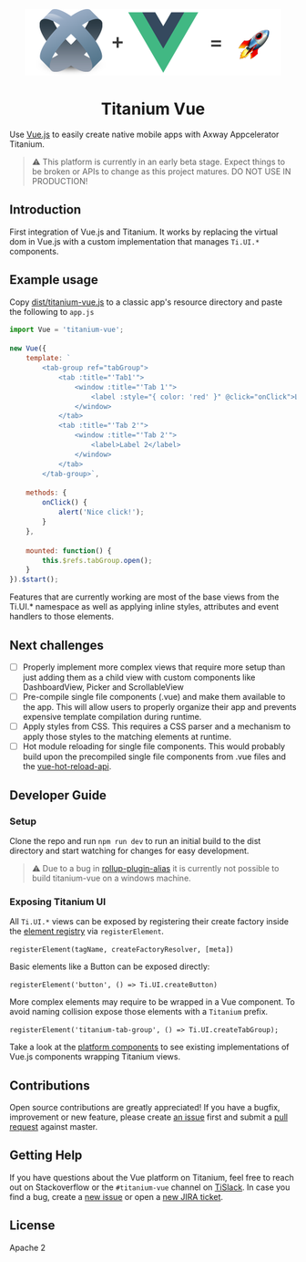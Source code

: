<p align="center"><img width="450" src="./assets/titanium-vue.png" /></p>

<h1 align="center">Titanium Vue</h1>

Use [Vue.js](https://vuejs.org/) to easily create native mobile apps with Axway Appcelerator Titanium.

> ⚠️ This platform is currently in an early beta stage. Expect things to be broken or APIs to change as this project matures. DO NOT USE IN PRODUCTION!

## Introduction

First integration of Vue.js and Titanium. It works by replacing the virtual dom in Vue.js with a custom implementation that manages `Ti.UI.*` components.

## Example usage

Copy [dist/titanium-vue.js](dist/titanium-vue.js) to a classic app's resource directory and paste the following to `app.js`

```javascript
import Vue = 'titanium-vue';

new Vue({
	template: `
		<tab-group ref="tabGroup">
			<tab :title="'Tab1'">
				<window :title="'Tab 1'">
					<label :style="{ color: 'red' }" @click="onClick">Label 1</label>
				</window>
			</tab>
			<tab :title="'Tab 2'">
				<window :title="'Tab 2'">
					<label>Label 2</label>
				</window>
			</tab>
		</tab-group>`,

	methods: {
		onClick() {
			alert('Nice click!');
		}
	},

	mounted: function() {
		this.$refs.tabGroup.open();
	}
}).$start();

```

Features that are currently working are most of the base views from the Ti.UI.* namespace as well as applying inline styles, attributes and event handlers to those elements.

## Next challenges

- [ ] Properly implement more complex views that require more setup than just adding them as a child view with custom components like DashboardView, Picker and ScrollableView
- [ ] Pre-compile single file components (.vue) and make them available to the app. This will allow users to properly organize their app and prevents expensive template compilation during runtime.
- [ ] Apply styles from CSS. This requires a CSS parser and a mechanism to apply those styles to the matching elements at runtime.
- [ ] Hot module reloading for single file components. This would probably build upon the precompiled single file components from .vue files and the [vue-hot-reload-api](https://github.com/vuejs/vue-hot-reload-api).

## Developer Guide

### Setup

Clone the repo and run `npm run dev` to run an initial build to the dist directory and start watching for changes for easy development.

> ⚠️ Due to a bug in [rollup-plugin-alias](https://github.com/rollup/rollup-plugin-alias/issues/11) it is currently not possible to build titanium-vue on a windows machine.

### Exposing Titanium UI

All `Ti.UI.*` views can be exposed by registering their create factory inside the [element registry](platform/titanium/element-registry.js) via `registerElement`.

`registerElement(tagName, createFactoryResolver, [meta])`

Basic elements like a Button can be exposed directly:

`registerElement('button', () => Ti.UI.createButton)`

More complex elements may require to be wrapped in a Vue component. To avoid naming collision expose those elements with a `Titanium` prefix.

`registerElement('titanium-tab-group', () => Ti.UI.createTabGroup);`

Take a look at the [platform components](platform/titanium/runtime/components) to see existing implementations of Vue.js components wrapping Titanium views.

## Contributions

Open source contributions are greatly appreciated! If you have a bugfix, improvement or new feature, please create
[an issue](https://github.com/appcelerator/titanium-vue/issues/new) first and submit a [pull request](https://github.com/appcelerator/titanium-vue/pulls/new) against master.

## Getting Help

If you have questions about the Vue platform on Titanium, feel free to reach out on Stackoverflow or the
`#titanium-vue` channel on [TiSlack](http://tislack.org). In case you find a bug, create a [new issue](/issues/new)
or open a [new JIRA ticket](https://jira.appcelerator.org).

## License

Apache 2
